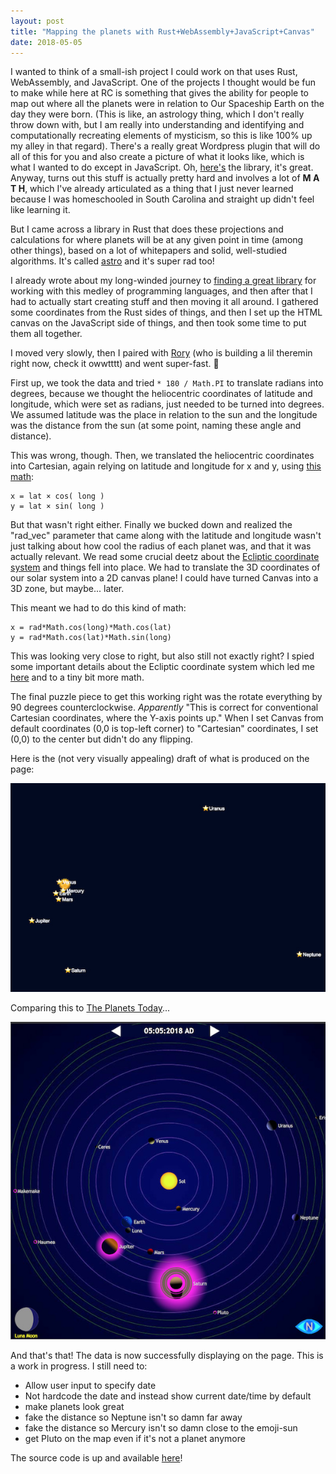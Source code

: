 ```yaml
---
layout: post
title: "Mapping the planets with Rust+WebAssembly+JavaScript+Canvas"
date: 2018-05-05
---
```


I wanted to think of a small-ish project I could work on that uses Rust, WebAssembly, and JavaScript. One of the projects I thought would be fun to make while here at RC is something that gives the ability for people to map out where all the planets were in relation to Our Spaceship Earth on the day they were born. (This is like, an astrology thing, which I don't really throw down with, but I am really into understanding and identifying and computationally recreating elements of mysticism, so this is like 100% up my alley in that regard). There's a really great Wordpress plugin that will do all of this for you and also create a picture of what it looks like, which is what I wanted to do except in JavaScript. Oh, [here's](https://github.com/isabelc/zodiacpress) the library, it's great. Anyway, turns out this stuff is actually pretty hard and involves a lot of **M A T H**, which I've already articulated as a thing that I just never learned because I was homeschooled in South Carolina and straight up didn't feel like learning it. 

But I came across a library in Rust that does these projections and calculations for where planets will be at any given point in time (among other things), based on a lot of whitepapers and solid, well-studied algorithms. It's called [astro](https://github.com/saurvs/astro-rust) and it's super rad too! 

I already wrote about my long-winded journey to [finding a great library](https://bits.ashleyblewer.com/blog/2018/05/03/goldilocks-and-the-three-webassembly-libraries/) for working with this medley of programming languages, and then after that I had to actually start creating stuff and then moving it all around. I gathered some coordinates from the Rust sides of things, and then I set up the HTML canvas on the JavaScript side of things, and then took some time to put them all together.

I moved very slowly, then I paired with [Rory](https://blog.sory.biz/) (who is building a lil theremin right now, check it owwtttt) and went super-fast. 🚀

First up, we took the data and tried `* 180 / Math.PI` to translate radians into degrees, because we thought the heliocentric coordinates of latitude and longitude, which were set as radians, just needed to be turned into degrees. We assumed latitude was the place in relation to the sun and the longitude was the distance from the sun (at some point, naming these angle and distance).

This was wrong, though. Then, we translated the heliocentric coordinates into Cartesian, again relying on latitude and longitude for x and y, using [this math](https://www.mathsisfun.com/polar-cartesian-coordinates.html): 

```
x = lat × cos( long )
y = lat × sin( long )
```

But that wasn't right either. Finally we bucked down and realized the "rad_vec" parameter that came along with the latitude and longitude wasn't just talking about how cool the radius of each planet was, and that it was actually relevant. We read some crucial deetz about the [Ecliptic coordinate system](https://en.wikipedia.org/wiki/Ecliptic_coordinate_system) and things fell into place. We had to translate the 3D coordinates of our solar system into a 2D canvas plane! I could have turned Canvas into a 3D zone, but maybe... later.

This meant we had to do this kind of math:

```
x = rad*Math.cos(long)*Math.cos(lat)
y = rad*Math.cos(lat)*Math.sin(long)
```

This was looking very close to right, but also still not exactly right? I spied some important details about the Ecliptic coordinate system which led me [here](https://en.wikipedia.org/wiki/Orbital_pole#Ecliptic_pole) and to a tiny bit more math.

The final puzzle piece to get this working right was the rotate everything by 90 degrees counterclockwise. *Apparently* "This is correct for conventional Cartesian coordinates, where the Y-axis points up." When I set Canvas from default coordinates (0,0 is top-left corner) to "Cartesian" coordinates, I set (0,0) to the center but didn't do any flipping.

Here is the (not very visually appealing) draft of what is produced on the page:

![](/images/astro1.jpg)

Comparing this to [The Planets Today](http://www.theplanetstoday.com/)...

![](/images/astro2.jpg)

And that's that! The data is now successfully displaying on the page. This is a work in progress. I still need to:

- Allow user input to specify date
- Not hardcode the date and instead show current date/time by default
- make planets look great
- fake the distance so Neptune isn't so damn far away
- fake the distance so Mercury isn't so damn close to the emoji-sun
- get Pluto on the map even if it's not a planet anymore

The source code is up and available [here](https://github.com/ablwr/planets)!